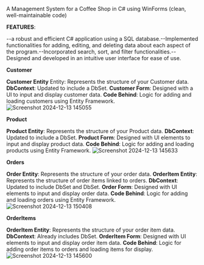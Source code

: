 A Management System for a Coffee Shop in C# using WinForms (clean, well-maintainable code)
    
**FEATURES**:

--a robust and efficient C# application using a SQL database.--Implemented functionalities for adding, editing, and deleting data about each aspect of the program.--Incorporated search, sort, and filter functionalities.--Designed and developed in an intuitive user interface for ease of use.

**Customer**

**Customer Entity** Entity: Represents the structure of your Customer data. 
**DbContext**: Updated to include a DbSet<Customer>.
**Customer Form**: Designed with a UI to input and display customer data.
**Code Behind**: Logic for adding and loading customers using Entity Framework.
![Screenshot 2024-12-13 145055](https://github.com/user-attachments/assets/b7ca71e2-d7a3-4735-82fa-3b2df5a19ffa)


**Product**

**Product Entity**: Represents the structure of your Product data.
**DbContext**: Updated to include a DbSet<Product>.
**Product Form**: Designed with UI elements to input and display product data.
**Code Behind**: Logic for adding and loading products using Entity Framework.
![Screenshot 2024-12-13 145633](https://github.com/user-attachments/assets/6b2597eb-ec25-4807-af22-10b329377326)

**Orders**

**Order Entity**: Represents the structure of your order data.
**OrderItem Entity**: Represents the structure of order items linked to orders.
**DbContext**: Updated to include DbSet<Order> and DbSet<OrderItem>.
**Order Form**: Designed with UI elements to input and display order data.
**Code Behind**: Logic for adding and loading orders using Entity Framework.
![Screenshot 2024-12-13 150408](https://github.com/user-attachments/assets/0c912e2b-c5d9-4f75-afcd-5d6ef7b7af56)


**OrderItems**

**OrderItem Entity**: Represents the structure of your order item data.
**DbContext**: Already includes DbSet<OrderItem>.
**OrderItem Form**: Designed with UI elements to input and display order item data.
**Code Behind**: Logic for adding order items to orders and loading items for display.
![Screenshot 2024-12-13 145600](https://github.com/user-attachments/assets/8ceb1569-e6d0-44aa-82ad-e8d53b0be1b3)
